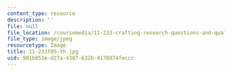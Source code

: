 ```yaml
---
content_type: resource
description: ''
file: null
file_location: /coursemedia/11-233-crafting-research-questions-and-qualitative-methodology-fall-2005/901b851ed27a4387632b4178074feccc_11-233f05-th.jpg
file_type: image/jpeg
resourcetype: Image
title: 11-233f05-th.jpg
uid: 901b851e-d27a-4387-632b-4178074feccc
---
```

